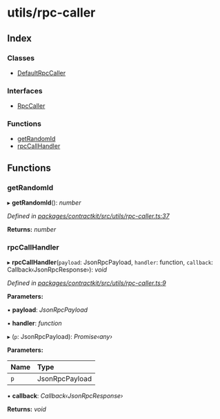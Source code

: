 # utils/rpc-caller

## Index

### Classes

* [DefaultRpcCaller]()

### Interfaces

* [RpcCaller]()

### Functions

* [getRandomId](_utils_rpc_caller_.md#getrandomid)
* [rpcCallHandler](_utils_rpc_caller_.md#rpccallhandler)

## Functions

### getRandomId

▸ **getRandomId**\(\): _number_

_Defined in_ [_packages/contractkit/src/utils/rpc-caller.ts:37_](https://github.com/celo-org/celo-monorepo/blob/master/packages/contractkit/src/utils/rpc-caller.ts#L37)

**Returns:** _number_

### rpcCallHandler

▸ **rpcCallHandler**\(`payload`: JsonRpcPayload, `handler`: function, `callback`: Callback‹JsonRpcResponse›\): _void_

_Defined in_ [_packages/contractkit/src/utils/rpc-caller.ts:9_](https://github.com/celo-org/celo-monorepo/blob/master/packages/contractkit/src/utils/rpc-caller.ts#L9)

**Parameters:**

▪ **payload**: _JsonRpcPayload_

▪ **handler**: _function_

▸ \(`p`: JsonRpcPayload\): _Promise‹any›_

**Parameters:**

| Name | Type |
| :--- | :--- |
| `p` | JsonRpcPayload |

▪ **callback**: _Callback‹JsonRpcResponse›_

**Returns:** _void_

